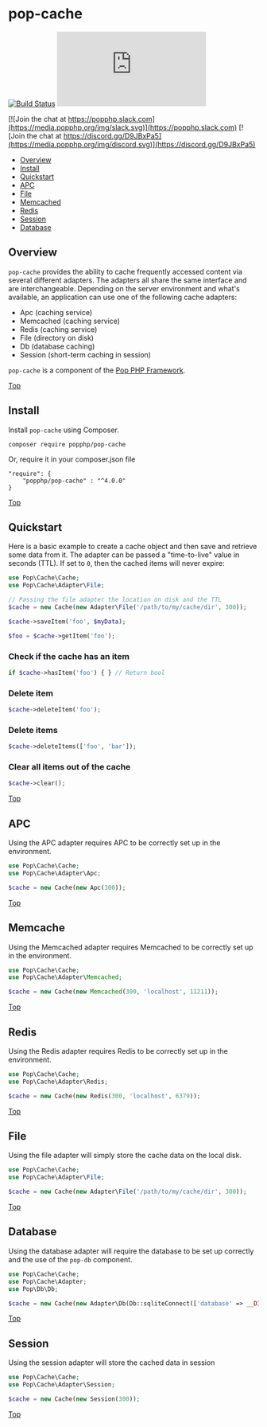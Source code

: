 pop-cache
=========

[![Build Status](https://github.com/popphp/pop-cache/workflows/phpunit/badge.svg)](https://github.com/popphp/pop-cache/actions)
[![Coverage Status](http://cc.popphp.org/coverage.php?comp=pop-cache)](http://cc.popphp.org/pop-cache/)

[![Join the chat at https://popphp.slack.com](https://media.popphp.org/img/slack.svg)](https://popphp.slack.com)
[![Join the chat at https://discord.gg/D9JBxPa5](https://media.popphp.org/img/discord.svg)](https://discord.gg/D9JBxPa5)

* [Overview](#overview)
* [Install](#install)
* [Quickstart](#quickstart)
* [APC](#apc)
* [File](#file)
* [Memcached](#memcached)
* [Redis](#redis)
* [Session](#session)
* [Database](#database)

Overview
--------
`pop-cache` provides the ability to cache frequently accessed content via several different adapters.
The adapters all share the same interface and are interchangeable. Depending on the server environment
and what's available, an application can use one of the following cache adapters:

* Apc (caching service)
* Memcached (caching service)
* Redis (caching service)
* File (directory on disk)
* Db (database caching)
* Session (short-term caching in session)

`pop-cache` is a component of the [Pop PHP Framework](http://www.popphp.org/).

[Top](#pop-cache)

Install
-------

Install `pop-cache` using Composer.

    composer require popphp/pop-cache

Or, require it in your composer.json file

    "require": {
        "popphp/pop-cache" : "^4.0.0"
    }

[Top](#pop-cache)

Quickstart
----------

Here is a basic example to create a cache object and then save and retrieve some data from it.
The adapter can be passed a "time-to-live" value in seconds (TTL). If set to `0`, then the cached
items will never expire:

```php
use Pop\Cache\Cache;
use Pop\Cache\Adapter\File;

// Passing the file adapter the location on disk and the TTL
$cache = new Cache(new Adapter\File('/path/to/my/cache/dir', 300));

$cache->saveItem('foo', $myData);

$foo = $cache->getItem('foo');
```

### Check if the cache has an item

```php
if $cache->hasItem('foo') { } // Return bool
```

### Delete item

```php
$cache->deleteItem('foo');
```

### Delete items

```php
$cache->deleteItems(['foo', 'bar']);
```

### Clear all items out of the cache

```php
$cache->clear();
```

[Top](#pop-cache)

APC
---

Using the APC adapter requires APC to be correctly set up in the environment.

```php
use Pop\Cache\Cache;
use Pop\Cache\Adapter\Apc;

$cache = new Cache(new Apc(300));
```

[Top](#pop-cache)

Memcache
--------

Using the Memcached adapter requires Memcached to be correctly set up in the environment.

```php
use Pop\Cache\Cache;
use Pop\Cache\Adapter\Memcached;

$cache = new Cache(new Memcached(300, 'localhost', 11211));
```

[Top](#pop-cache)

Redis
-----

Using the Redis adapter requires Redis to be correctly set up in the environment.

```php
use Pop\Cache\Cache;
use Pop\Cache\Adapter\Redis;

$cache = new Cache(new Redis(300, 'localhost', 6379));
```

[Top](#pop-cache)

File
----

Using the file adapter will simply store the cache data on the local disk.

```php
use Pop\Cache\Cache;
use Pop\Cache\Adapter\File;

$cache = new Cache(new Adapter\File('/path/to/my/cache/dir', 300));
```

[Top](#pop-cache)

Database
--------

Using the database adapter will require the database to be set up correctly and the use of
the `pop-db` component.

```php
use Pop\Cache\Cache;
use Pop\Cache\Adapter;
use Pop\Db\Db;

$cache = new Cache(new Adapter\Db(Db::sqliteConnect(['database' => __DIR__ . '/tmp/cache.sqlite']), 300));
```

[Top](#pop-cache)

Session
-------

Using the session adapter will store the cached data in session

```php
use Pop\Cache\Cache;
use Pop\Cache\Adapter\Session;

$cache = new Cache(new Session(300));
```

[Top](#pop-cache)
